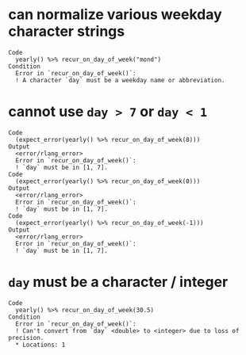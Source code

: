 # can normalize various weekday character strings

    Code
      yearly() %>% recur_on_day_of_week("mond")
    Condition
      Error in `recur_on_day_of_week()`:
      ! A character `day` must be a weekday name or abbreviation.

# cannot use `day > 7` or `day < 1`

    Code
      (expect_error(yearly() %>% recur_on_day_of_week(8)))
    Output
      <error/rlang_error>
      Error in `recur_on_day_of_week()`:
      ! `day` must be in [1, 7].
    Code
      (expect_error(yearly() %>% recur_on_day_of_week(0)))
    Output
      <error/rlang_error>
      Error in `recur_on_day_of_week()`:
      ! `day` must be in [1, 7].
    Code
      (expect_error(yearly() %>% recur_on_day_of_week(-1)))
    Output
      <error/rlang_error>
      Error in `recur_on_day_of_week()`:
      ! `day` must be in [1, 7].

# `day` must be a character / integer

    Code
      yearly() %>% recur_on_day_of_week(30.5)
    Condition
      Error in `recur_on_day_of_week()`:
      ! Can't convert from `day` <double> to <integer> due to loss of precision.
      * Locations: 1

